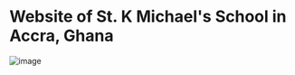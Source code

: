 # Website of St. K Michael's School in Accra, Ghana

![image](https://github.com/user-attachments/assets/bac31569-80d1-4f29-8117-ed5332bd60b6)

